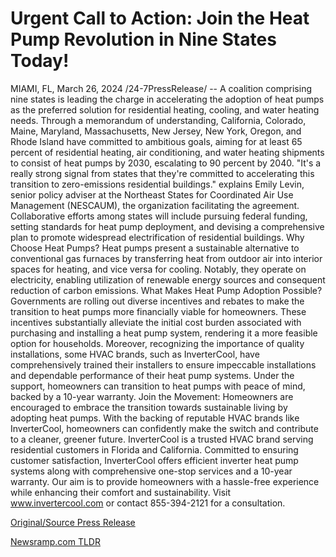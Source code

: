 # Urgent Call to Action: Join the Heat Pump Revolution in Nine States Today!

MIAMI, FL, March 26, 2024 /24-7PressRelease/ -- A coalition comprising nine states is leading the charge in accelerating the adoption of heat pumps as the preferred solution for residential heating, cooling, and water heating needs. Through a memorandum of understanding, California, Colorado, Maine, Maryland, Massachusetts, New Jersey, New York, Oregon, and Rhode Island have committed to ambitious goals, aiming for at least 65 percent of residential heating, air conditioning, and water heating shipments to consist of heat pumps by 2030, escalating to 90 percent by 2040.  "It's a really strong signal from states that they're committed to accelerating this transition to zero-emissions residential buildings." explains Emily Levin, senior policy adviser at the Northeast States for Coordinated Air Use Management (NESCAUM), the organization facilitating the agreement. Collaborative efforts among states will include pursuing federal funding, setting standards for heat pump deployment, and devising a comprehensive plan to promote widespread electrification of residential buildings.  Why Choose Heat Pumps? Heat pumps present a sustainable alternative to conventional gas furnaces by transferring heat from outdoor air into interior spaces for heating, and vice versa for cooling. Notably, they operate on electricity, enabling utilization of renewable energy sources and consequent reduction of carbon emissions.  What Makes Heat Pump Adoption Possible? Governments are rolling out diverse incentives and rebates to make the transition to heat pumps more financially viable for homeowners. These incentives substantially alleviate the initial cost burden associated with purchasing and installing a heat pump system, rendering it a more feasible option for households.  Moreover, recognizing the importance of quality installations, some HVAC brands, such as InverterCool, have comprehensively trained their installers to ensure impeccable installations and dependable performance of their heat pump systems. Under the support, homeowners can transition to heat pumps with peace of mind, backed by a 10-year warranty.  Join the Movement: Homeowners are encouraged to embrace the transition towards sustainable living by adopting heat pumps. With the backing of reputable HVAC brands like InverterCool, homeowners can confidently make the switch and contribute to a cleaner, greener future.  InverterCool is a trusted HVAC brand serving residential customers in Florida and California. Committed to ensuring customer satisfaction, InverterCool offers efficient inverter heat pump systems along with comprehensive one-stop services and a 10-year warranty. Our aim is to provide homeowners with a hassle-free experience while enhancing their comfort and sustainability. Visit www.invertercool.com or contact 855-394-2121 for a consultation. 

[Original/Source Press Release](https://www.24-7pressrelease.com/press-release/509521/urgent-call-to-action-join-the-heat-pump-revolution-in-nine-states-today) 

[Newsramp.com TLDR](https://newsramp.com/None) 